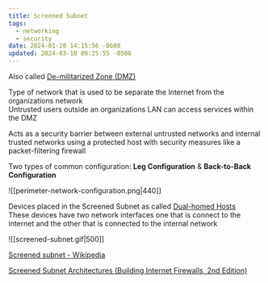 ```yaml
---
title: Screened Subnet
tags:
  - networking
  - security
date: 2024-01-28 14:15:56 -0600
updated: 2024-03-10 09:25:55 -0500
---
```


Also called <u>De-militarized Zone (DMZ)</u>   

Type of network that is used to be separate the Internet from the organizations network  
Untrusted users outside an organizations LAN can access services within the DMZ  

Acts as a security barrier between external untrusted networks and internal trusted networks using a protected host with security measures like a packet-filtering firewall  

Two types of common configuration: **Leg Configuration** & **Back-to-Back Configuration**

![[perimeter-network-configuration.png|440]]

Devices placed in the Screened Subnet as called <u>Dual-homed Hosts</u>  
These devices have two network interfaces one that is connect to the internet and the other that is connected to the internal network 

![[screened-subnet.gif|500]]

[Screened subnet - Wikipedia](https://en.wikipedia.org/wiki/Screened_subnet)  

[Screened Subnet Architectures (Building Internet Firewalls, 2nd Edition)](https://docstore.mik.ua/orelly/networking_2ndEd/fire/ch06_03.htm)
